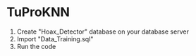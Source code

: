 # TuProKNN

1. Create "Hoax_Detector" database on your database server
2. Import "Data_Training.sql"
3. Run the code
